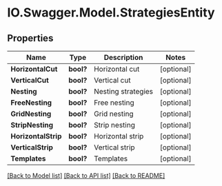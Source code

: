 # IO.Swagger.Model.StrategiesEntity
## Properties

Name | Type | Description | Notes
------------ | ------------- | ------------- | -------------
**HorizontalCut** | **bool?** | Horizontal cut | [optional] 
**VerticalCut** | **bool?** | Vertical cut | [optional] 
**Nesting** | **bool?** | Nesting strategies | [optional] 
**FreeNesting** | **bool?** | Free nesting | [optional] 
**GridNesting** | **bool?** | Grid nesting | [optional] 
**StripNesting** | **bool?** | Strip nesting | [optional] 
**HorizontalStrip** | **bool?** | Horizontal strip | [optional] 
**VerticalStrip** | **bool?** | Vertical strip | [optional] 
**Templates** | **bool?** | Templates | [optional] 

[[Back to Model list]](../README.md#documentation-for-models) [[Back to API list]](../README.md#documentation-for-api-endpoints) [[Back to README]](../README.md)

